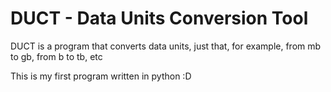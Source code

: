 # **DUCT - Data Units Conversion Tool**

DUCT is a program that converts data units, just that, for example, from mb to gb, from b to tb, etc

This is my first program written in python :D
